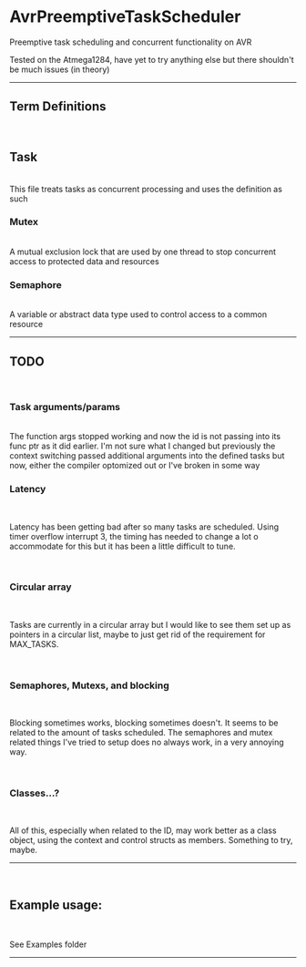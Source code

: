 # AvrPreemptiveTaskScheduler
Preemptive task scheduling and concurrent functionality on AVR


Tested on the Atmega1284, have yet to try anything else but there shouldn't be much issues (in theory)


<hr>

## Term Definitions
<br>

## Task

<br>
This file treats tasks as concurrent processing and uses the definition as such



### Mutex 
<br> 
A mutual exclusion lock that are used by one thread to stop concurrent access to protected data and resources



### Semaphore
<br>
A variable or abstract data type used to control access to a common resource

<hr>

## TODO

<br>

### Task arguments/params

<br>
The function args stopped working and now the id is not passing into its func ptr as it did earlier.
I'm not sure what I changed but previously the context switching passed additional arguments into the defined tasks but now, either the compiler optomized out or I've broken in some way

<br>

### Latency

<br>

Latency has been getting bad after so many tasks are scheduled. Using timer overflow interrupt 3, the timing has needed to change a lot o accommodate for this but it has been a little difficult to tune.

<br>

### Circular array

<br>

Tasks are currently in a circular array but I would like to see them set up as pointers in a circular list, maybe to just get rid of the requirement for MAX_TASKS.

<br>


### Semaphores, Mutexs, and blocking

<br>

Blocking sometimes works, blocking sometimes doesn't. It seems to be related to the amount of tasks scheduled. The semaphores and mutex related things I've tried to setup does no always work, in a very annoying way. 


<br>


### Classes...?

<br>


All of this, especially when related to the ID, may work better as a class object, using the context and control structs as members. Something to try, maybe.



<hr>

<br>




## Example usage:

<br>

See Examples folder

<hr>

<br>
